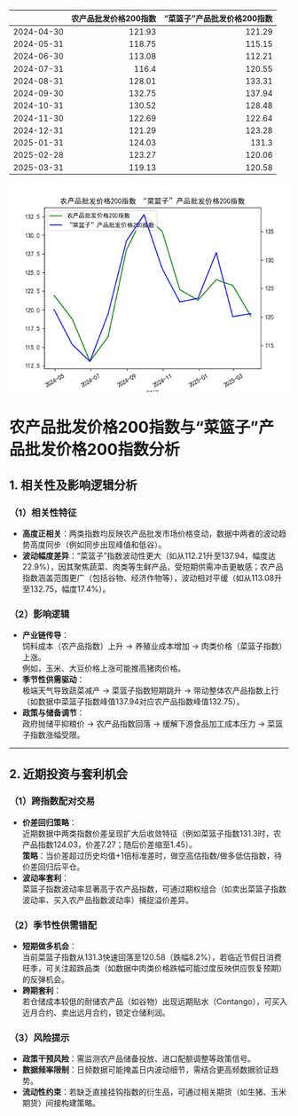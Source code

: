 |            |   农产品批发价格200指数 |   “菜篮子”产品批发价格200指数 |
|:-----------|------------------------:|------------------------------:|
| 2024-04-30 |                  121.93 |                        121.29 |
| 2024-05-31 |                  118.75 |                        115.15 |
| 2024-06-30 |                  113.08 |                        112.21 |
| 2024-07-31 |                  116.4  |                        120.55 |
| 2024-08-31 |                  128.01 |                        133.31 |
| 2024-09-30 |                  132.75 |                        137.94 |
| 2024-10-31 |                  130.52 |                        128.48 |
| 2024-11-30 |                  122.69 |                        122.64 |
| 2024-12-31 |                  121.29 |                        123.28 |
| 2025-01-31 |                  124.03 |                        131.3  |
| 2025-02-28 |                  123.27 |                        120.06 |
| 2025-03-31 |                  119.13 |                        120.58 |

![图](2025-04-09_plot.png)



# 农产品批发价格200指数与“菜篮子”产品批发价格200指数分析

## 1. 相关性及影响逻辑分析

### （1）相关性特征
- **高度正相关**：两类指数均反映农产品批发市场价格变动，数据中两者的波动趋势高度同步（例如同步出现峰值和低谷）。
- **波动幅度差异**：“菜篮子”指数波动性更大（如从112.21升至137.94，幅度达22.9%），因其聚焦蔬菜、肉类等生鲜产品，受短期供需冲击更敏感；农产品指数涵盖范围更广（包括谷物、经济作物等），波动相对平缓（如从113.08升至132.75，幅度17.4%）。

### （2）影响逻辑
- **产业链传导**：  
  饲料成本（农产品指数）上升 → 养殖业成本增加 → 肉类价格（菜篮子指数）上涨。  
  例如，玉米、大豆价格上涨可能推高猪肉价格。
- **季节性供需驱动**：  
  极端天气导致蔬菜减产 → 菜篮子指数短期跳升 → 带动整体农产品指数上行（如数据中菜篮子指数峰值137.94对应农产品指数峰值132.75）。
- **政策与储备调节**：  
  政府抛储平抑粮价 → 农产品指数回落 → 缓解下游食品加工成本压力 → 菜篮子指数涨幅受限。

---

## 2. 近期投资与套利机会

### （1）跨指数配对交易
- **价差回归策略**：  
  近期数据中两类指数价差呈现扩大后收敛特征（例如菜篮子指数131.3时，农产品指数124.03，价差7.27；随后价差缩至1.45）。  
  **策略**：当价差超过历史均值+1倍标准差时，做空高估指数/做多低估指数，待价差回归后平仓。
- **波动率套利**：  
  菜篮子指数波动率显著高于农产品指数，可通过期权组合（如卖出菜篮子指数波动率、买入农产品指数波动率）捕捉溢价差异。

### （2）季节性供需错配
- **短期做多机会**：  
  当前菜篮子指数从131.3快速回落至120.58（跌幅8.2%），若临近节假日消费旺季，可关注超跌品类（如数据中肉类价格跌幅可能过度反映供应恢复预期）的反弹机会。
- **跨期套利**：  
  若仓储成本较低的耐储农产品（如谷物）出现远期贴水（Contango），可买入近月合约、卖出远月合约，锁定仓储利润。

### （3）风险提示
- **政策干预风险**：需监测农产品储备投放、进口配额调整等政策信号。
- **数据频率限制**：日频数据可能掩盖日内波动细节，需结合更高频数据验证趋势。
- **流动性约束**：若缺乏直接挂钩指数的衍生品，可通过相关期货（如生猪、玉米期货）间接构建策略。
